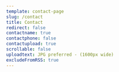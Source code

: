 ```yaml
---
template: contact-page
slug: /contact
title: Contact
redirect: false
contactname: true
contactphone: false
contactupload: true
scrollable: false
uploadtext: JPG preferred - (1600px wide)
excludeFromRSS: true
---
```

&nbsp;

